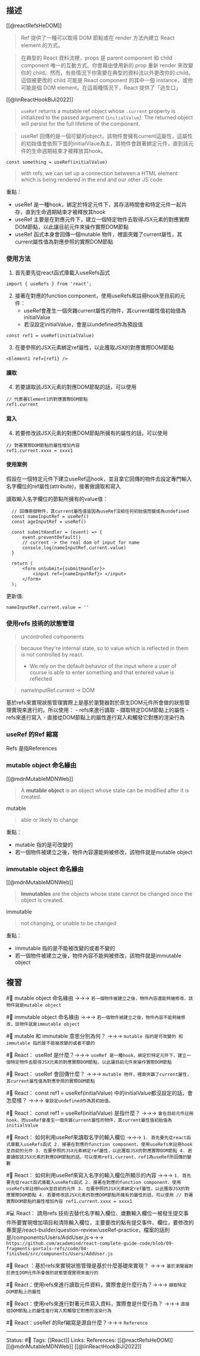 ## 描述
[[@reactRefsHeDOM]]
> Ref 提供了一種可以取得 DOM 節點或在 render 方法內建立 React element 的方式。


> 在典型的 React 資料流裡，props 是 parent component 和 child component 唯一的互動方式。你會藉由使用新的 prop 重新 render 來改變你的 child。然而，有些情況下你需要在典型的資料流以外更改你的 child。這個被更改的 child 可能是 React component 的其中一個 instance，或他可能是個 DOM element。在這兩種情況下，React 提供了「逃生口」


[[@linReactHookBiJi2022]]
> `useRef` returns a mutable ref object whose `.current` property is initialized to the passed argument (`initialValue`). The returned object will persist for the full lifetime of the component.

>useRef 回傳的是一個可變的object，該物件會擁有current這屬性，這屬性的初始值會依照下面的initialVlaue為主，其物件會跟著綁定元件，直到該元件的生命週期結束才被釋放其hook。


```
const something = useRef(initialValue)
```

> with refs, we can set up a connection between a HTML element which is being rendered in the end and our other JS code



重點：
- useRef 是一種hook，綁定於特定元件下，其存活時間會和特定元件一起共存，直到生命週期結束才被釋放其hook
- useRef 主要是在對應元件下，建立一個特定物件去取得JSX元素的對應實際DOM節點，以此讓目前元件來操作實際DOM節點
- useRef 函式本身會回傳一個mutable 物件，裡面夾雜了current屬性，其current屬性值為對應參照的實際DOM節點

### 使用方法


1. 首先要先從react函式庫載入useRefs函式
```
import { useRefs } from 'react';
```

2. 接著在對應的function component，使用useRefs來註冊hook至目前的元件：
	- useRef會產生一個夾雜current屬性的物件，其current屬性值初始值為initialValue
	- 若沒設定initialValue，會是以undefined作為預設值
```
const ref1 = useRef(initialValue)
```

3. 在要參照的JSX元素綁定ref屬性，以此獲取JSX的對應實際DOM節點
```
<Element1 ref={ref1} />
```

#### 讀取
4. 若要讀取該JSX元素的對應DOM節點的話，可以使用
```
// 代表著Element1的對應實際DOM節點
ref1.current
```

#### 寫入
4. 若要修改該JSX元素的對應DOM節點所擁有的屬性的話，可以使用
```
// 對著實際DOM節點的屬性增加內容
ref1.current.xxxx = xxxx1
```


#### 使用案例

假設在一個特定元件下建立useRef這hook，並且拿它回傳的物件去設定專門輸入名字欄位的ref屬性(attribute)，接著做讀取和寫入

讀取輸入名字欄位的節點所擁有的value值：
```
  // 回傳兩個物件，其current屬性值皆因為useRef沒給任何初始值而變成為undefined
  const nameInputRef = useRef()
  const ageInputRef = useRef()

  const submitHandler = (event) => {
      event.preventDefault()
      // current -> the real dom of input for name
      console.log(nameInputRef.current.value)
  }
```

```
  return (
      <form onSubmit={submitHandler}>
          <input ref={nameInputRef}> </input>
      </form>
  );
```

更新值:
```
nameInputRef.current.value = ''
```

### 使用refs 技術的狀態管理
> uncontrolled components

  
> because they're internal state, so to value which is reflected in them is not controlled by react.
> 	- We rely on the default behavior of the input where a user of course is able to enter something and that entered value is reflected

> nameInputRef.current -> DOM

基於refs來實現狀態管理實際上是基於瀏覽器對於原生DOM元件所會做的狀態管理實現來進行的。所以使用：
	- refs來進行讀取 - 擷取特定DOM節點上的屬性
	- refs來進行寫入 - 直接從DOM節點上的屬性進行寫入和觸發它對應的渲染行為

### useRef 的Ref 縮寫

Refs 是指References

### mutable object 命名緣由
[[@mdnMutableMDNWeb]]
> A **mutable object** is an object whose state can be modified after it is created.

mutable
> able or likely to change

重點：
- mutable 指的是可改變的
- 若一個物件被建立之後，物件內容還能夠被修改，該物件就是mutable object

### immutable object 命名緣由
[[@mdnMutableMDNWeb]]
> **Immutables** are the objects whose state cannot be changed once the object is created.

immutable 
> not changing, or unable to be changed


重點：
- immutable 指的是不能被改變的或者不變的
- 若一個物件被建立之後，物件內容不能夠被修改，該物件就是immutable object





## 複習



#🧠 mutable object 命名緣由 ->->-> `若一個物件被建立之後，物件內容還能夠被修改，該物件就是mutable object`
<!--SR:!2023-02-20,97,248-->

#🧠 immutable object 命名緣由 ->->-> `若一個物件被建立之後，物件內容不能夠被修改，該物件就是immutable object`
<!--SR:!2023-02-23,99,248-->

#🧠 mutable 和 immutable 意思分別為何？ ->->-> `mutable 指的是可改變的 和 immutable 指的是不能被改變的或者不變的 `
<!--SR:!2023-01-27,85,248-->

#🧠 React： useRef 是什麼？->->-> `useRef 是一種hook，綁定於特定元件下，建立一個特定物件去取得JSX元素的對應實際DOM節點，以此讓目前元件來操作實際DOM節點`
<!--SR:!2023-02-09,92,248-->

#🧠  React： useRef 會回傳什麼？ ->->-> `mutable 物件，裡面夾雜了current屬性，其current屬性值為對應參照的實際DOM節點`
<!--SR:!2023-01-28,84,248-->

#🧠 React： const ref1 = useRef(initialValue) 中的initialValue都沒設定的話，會怎麼樣？ ->->-> `會設定undefined作為其初始值。`
<!--SR:!2023-01-26,84,248-->

#🧠 React： const ref1 = useRef(initialValue) 是指什麼？ ->->-> `會在目前元件註冊hook，而useRef會產生一個夾雜current屬性的物件，其current屬性值初始值為initialValue`
<!--SR:!2023-05-12,148,250-->

#🧠 React： 如何利用useRef來讀取名字的輸入欄位  ->->-> `1. 首先要先從react函式庫載入useRefs函式 2. 接著在對應的function component，使用useRefs來註冊hook至目前的元件 3. 在要參照的JSX元素綁定ref屬性，以此獲取JSX的對應實際DOM節點 4. 若要讀取該JSX元素的對應DOM節點的話，可以使用ref1.current，ref1為useRef所回傳的變數`
<!--SR:!2023-01-30,85,248-->

#🧠 React： 如何利用useRef來寫入名字的輸入欄位所顯示的內容  ->->-> `1. 首先要先從react函式庫載入useRefs函式 2. 接著在對應的function component，使用useRefs來註冊hook至目前的元件 3. 在要參照的JSX元素綁定ref屬性，以此獲取JSX的對應實際DOM節點 4. 若要修改該JSX元素的對應DOM節點所擁有的屬性的話，可以使用 // 對著實際DOM節點的屬性增加內容 ref1.current.xxxx = xxxx1`
<!--SR:!2022-12-30,68,250-->


#💻 React： 請用refs 技術去替代名字輸入欄位、歲數輸入欄位一被發生提交事件所要實現增加項目和清除輸入欄位，主要要改的點有提交事件、欄位，要修改的專案是/react-builder/question-review/useRef-practice，檔案的話則是/components/Users/AddUser.js->->-> `https://github.com/academind/react-complete-guide-code/blob/09-fragments-portals-refs/code/04-finished/src/components/Users/AddUser.js`
<!--SR:!2023-01-30,79,248-->


#🧠 React ：基於refs來實現狀態管理是基於什麼基礎來實現？ ->->-> `基於瀏覽器對於原生DOM元件所會做的狀態管理實現來進行的`
<!--SR:!2023-01-13,75,248-->


#🧠 React：使用refs來進行讀取元件資料，實際會是什麼行為？->->-> `擷取特定DOM節點上的屬性`
<!--SR:!2023-03-16,114,248-->

#🧠 React：使用refs來進行對著元件寫入資料，實際會是什麼行為？ ->->-> `直接從DOM節點上的屬性進行寫入和觸發它對應的渲染行為`
<!--SR:!2023-01-31,81,230-->

#🧠 React：useRef 的Ref縮寫是源自什麼？->->-> `Reference`
<!--SR:!2023-01-12,75,248-->


---
Status: #🌱 
Tags:
[[React]] 
Links:
References:
[[@reactRefsHeDOM]]
[[@mdnMutableMDNWeb]]
[[@linReactHookBiJi2022]]